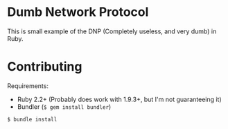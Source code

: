 # Dumb Network Protocol
This is small example of the DNP (Completely useless, and very dumb) in Ruby.

# Contributing
Requirements:

* Ruby 2.2+ (Probably does work with 1.9.3+, but I'm not guaranteeing it)
* Bundler (`$ gem install bundler`)

`$ bundle install`

